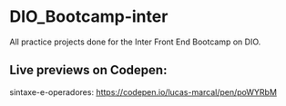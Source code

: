 # DIO_Bootcamp-inter
All practice projects done for the Inter Front End Bootcamp on DIO.

## Live previews on Codepen:

sintaxe-e-operadores: https://codepen.io/lucas-marcal/pen/poWYRbM
